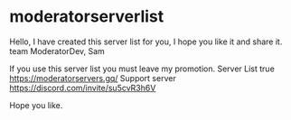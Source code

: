 # moderatorserverlist
Hello, I have created this server list for you, I hope you like it and share it.
team
ModeratorDev, Sam

If you use this server list you must leave my promotion.
Server List true
https://moderatorservers.gq/
Support server
https://discord.com/invite/su5cvR3h6V

Hope you like.
